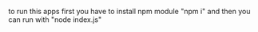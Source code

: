 to run this apps
first you have to install npm module "npm i"
and then you can run with "node index.js"

